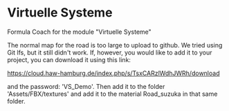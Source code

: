 # Virtuelle Systeme
Formula Coach for the module "Virtuelle Systeme"

The normal map for the road is too large to upload to github. We tried using Git lfs, but it still didn't work.
If, however, you would like to add it to your project, you can download it using this link:

https://cloud.haw-hamburg.de/index.php/s/TsxCARzlWdhJWRh/download 

and the password: 'VS_Demo'. Then add it to the folder 'Assets/FBX/textures' and add it to the material Road_suzuka in that same folder.
